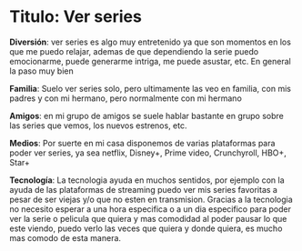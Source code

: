 # Titulo: Ver series

**Diversión**: ver series es algo muy entretenido ya que son momentos en los que me puedo relajar, ademas de que dependiendo la serie puedo emocionarme, puede generarme intriga, me puede asustar, etc. En general la paso muy bien 

**Familia**: Suelo ver series solo, pero ultimamente las veo en familia, con mis padres y con mi hermano, pero normalmente con mi hermano

**Amigos**: en mi grupo de amigos se suele hablar bastante en grupo sobre las series que vemos, los nuevos estrenos, etc. 

**Medios**: Por suerte en mi casa disponemos de varias plataformas para poder ver series, ya sea netflix, Disney+, Prime video, Crunchyroll, HBO+, Star+

**Tecnología**: La tecnologia ayuda en muchos sentidos, por ejemplo con la ayuda de las plataformas de streaming puedo ver mis series favoritas a pesar de ser viejas y/o que no esten en transmision. Gracias a la tecnologia no necesito esperar a una hora especifica o a un dia especifico para poder ver la serie o pelicula que quiera y mas comodidad al poder pausar lo que este viendo, puedo verlo las veces que quiera y donde quiera, es mucho mas comodo de esta manera.
